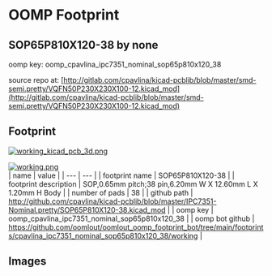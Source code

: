 # OOMP Footprint  
## SOP65P810X120-38  by none  
  
oomp key: oomp_cpavlina_ipc7351_nominal_sop65p810x120_38  
  
source repo at: [http://gitlab.com/cpavlina/kicad-pcblib/blob/master/smd-semi.pretty/VQFN50P230X230X100-12.kicad_mod](http://gitlab.com/cpavlina/kicad-pcblib/blob/master/smd-semi.pretty/VQFN50P230X230X100-12.kicad_mod)  
## Footprint  
  
[![working_kicad_pcb_3d.png](working_kicad_pcb_3d_600.png)](working_kicad_pcb_3d.png)  
  
[![working.png](working_600.png)](working.png)  
| name | value | 
| --- | --- | 
| footprint name | SOP65P810X120-38 | 
| footprint description | SOP,0.65mm pitch;38 pin,6.20mm W X 12.60mm L X 1.20mm H Body | 
| number of pads | 38 | 
| github path | http://github.com/cpavlina/kicad-pcblib/blob/master/IPC7351-Nominal.pretty/SOP65P810X120-38.kicad_mod | 
| oomp key | oomp_cpavlina_ipc7351_nominal_sop65p810x120_38 | 
| oomp bot github | https://github.com/oomlout/oomlout_oomp_footprint_bot/tree/main/footprints/cpavlina_ipc7351_nominal_sop65p810x120_38/working | 
## Images  
